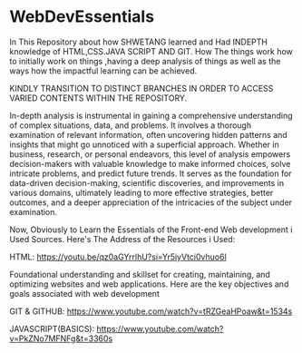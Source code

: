 # WebDevEssentials
In This Repository about how SHWETANG learned and Had INDEPTH knowledge of HTML,CSS.JAVA SCRIPT AND  GIT. 
How The things work how to initially work on  things ,having a deep analysis of things as well as the ways how the impactful learning can be achieved.

KINDLY TRANSITION TO DISTINCT BRANCHES IN ORDER TO ACCESS VARIED CONTENTS WITHIN THE REPOSITORY.

In-depth analysis is instrumental in gaining a comprehensive understanding of complex situations, data, and problems. It involves a thorough examination of relevant information, often uncovering hidden patterns and insights that might go unnoticed with a superficial approach. Whether in business, research, or personal endeavors, this level of analysis empowers decision-makers with valuable knowledge to make informed choices, solve intricate problems, and predict future trends. It serves as the foundation for data-driven decision-making, scientific discoveries, and improvements in various domains, ultimately leading to more effective strategies, better outcomes, and a deeper appreciation of the intricacies of the subject under examination.

Now, Obviously to Learn the Essentials of the Front-end Web development i Used Sources.
Here's The Address of the Resources i Used:

HTML:
https://youtu.be/qz0aGYrrlhU?si=Yr5iyVtci0vhuo6l   

Foundational understanding and skillset for creating, maintaining, and optimizing websites and web applications. Here are the key objectives and goals associated with web development 

GIT & GITHUB:
https://www.youtube.com/watch?v=tRZGeaHPoaw&t=1534s

JAVASCRIPT(BASICS):
https://www.youtube.com/watch?v=PkZNo7MFNFg&t=3360s

 
